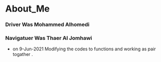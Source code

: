 # About_Me

### Driver Was Mohammed Alhomedi
### Navigatuer Was Thaer Al Jomhawi

* on 9-Jun-2021 Modifying the codes to functions and working as pair togather .